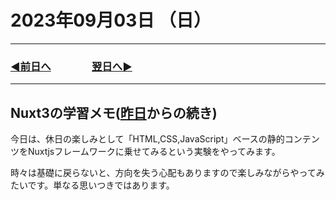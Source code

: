 # 2023年09月03日 （日）

---

### [◀️前日へ](https://github.com/yuasys/chatty-journal/blob/main/2023/09/2023-09-02.md)&emsp;&emsp;&emsp;&emsp;[翌日へ▶️](https://github.com/yuasys/chatty-journal/blob/main/2023/09/2023-09-04.md)

---

## Nuxt3の学習メモ([昨日](https://github.com/yuasys/chatty-journal/blob/main/2023/09/2023-09-02.md)からの続き)

今日は、休日の楽しみとして「HTML,CSS,JavaScript」ベースの静的コンテンツをNuxtjsフレームワークに乗せてみるという実験をやってみます。  

時々は基礎に戻らないと、方向を失う心配もありますので楽しみながらやってみたいです。単なる思いつきではあります。
